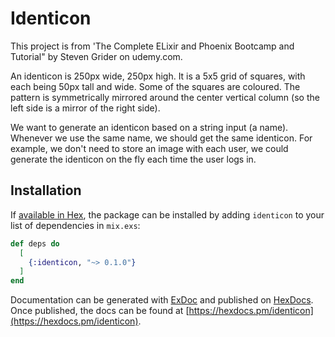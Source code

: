 # Identicon

This project is from 'The Complete ELixir and Phoenix Bootcamp and Tutorial" by Steven Grider on udemy.com.

An identicon is 250px wide, 250px high.  It is a 5x5 grid of squares, with each being 50px tall and wide.
Some of the squares are coloured.
The pattern is symmetrically mirrored around the center vertical column (so the left side is a mirror of the right side).

We want to generate an identicon based on a string input (a name).  Whenever we use the same name, we should
get the same identicon.   For example, we don't need to store an image with each user, we could generate the identicon on the fly each time the user logs in.

## Installation

If [available in Hex](https://hex.pm/docs/publish), the package can be installed
by adding `identicon` to your list of dependencies in `mix.exs`:

```elixir
def deps do
  [
    {:identicon, "~> 0.1.0"}
  ]
end
```

Documentation can be generated with [ExDoc](https://github.com/elixir-lang/ex_doc)
and published on [HexDocs](https://hexdocs.pm). Once published, the docs can
be found at [https://hexdocs.pm/identicon](https://hexdocs.pm/identicon).

